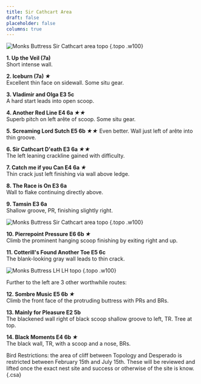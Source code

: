 ```yaml
---
title: Sir Cathcart Area
draft: false
placeholder: false
columns: true
---
```

![Monks Buttress Sir Cathcart area topo](/img/north-wales/border-region/clwyd-limestone/Monks-Central-copy.jpg)
{.topo .w100}

**1. Up the Veil (7a)**  
Short intense wall.

**2. Iceburn (7a) *★***  
Excellent thin face on sidewall. Some situ gear.

**3. Vladimir and Olga E3 5c**  
A hard start leads into open scoop.

**4. Another Red Line E4 6a *★★***  
Superb pitch on left arête of scoop. Some situ gear.

**5. Screaming Lord Sutch E5 6b *★★*** 
Even better. Wall just left of arête into thin groove.

**6. Sir Cathcart D'eath E3 6a *★★***  
The left leaning crackline gained with difficulty.

**7. Catch me if you Can E4 6a *★***  
Thin crack just left finishing via wall above ledge.

**8. The Race is On E3 6a**  
Wall to flake continuing directly above.

**9. Tamsin E3 6a**  
Shallow groove, PR, finishing slightly right.

![Monks Buttress Sir Cathcart area topo](/img/north-wales/border-region/clwyd-limestone/Monks-LH-copy.jpg)
{.topo .w100}

**10. Pierrepoint Pressure E6 6b *★***  
Climb the prominent hanging scoop finishing by exiting right and up.


**11. Cotterill's Found Another Toe E5 6c**  
The blank-looking gray wall leads to thin crack.


![Monks Buttress LH LH topo](/img/north-wales/border-region/clwyd-limestone/Monks-LH-LH-copy.jpg)
{.topo .w100}

Further to the left are 3 other worthwhile routes:

**12. Sombre Music E5 6b *★***  
Climb the front face of the protruding buttress with PRs and BRs.

**13. Mainly for Pleasure E2 5b**  
The blackened wall right of black scoop shallow groove to left, TR. Tree at top.

**14. Black Moments E4 6b *★***  
The black wall, TR, with a scoop and a nose, BRs.

Bird Restrictions: the area of cliff between Topology and Desperado is restricted between February 15th and July 15th. These will be reviewed and lifted once the exact nest site and success or otherwise of the site is know.
{.csa}